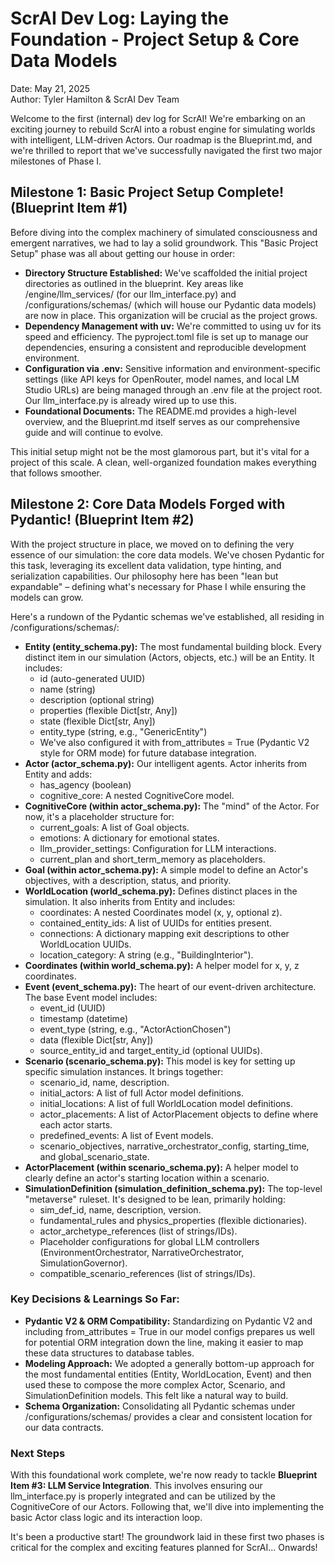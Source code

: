 # **ScrAI Dev Log: Laying the Foundation \- Project Setup & Core Data Models**

Date: May 21, 2025  
Author: Tyler Hamilton & ScrAI Dev Team

Welcome to the first (internal) dev log for ScrAI\! We're embarking on an exciting journey to rebuild ScrAI into a robust engine for simulating worlds with intelligent, LLM-driven Actors. Our roadmap is the Blueprint.md, and we're thrilled to report that we've successfully navigated the first two major milestones of Phase I.

## **Milestone 1: Basic Project Setup Complete\! (Blueprint Item \#1)**

Before diving into the complex machinery of simulated consciousness and emergent narratives, we had to lay a solid groundwork. This "Basic Project Setup" phase was all about getting our house in order:

* **Directory Structure Established:** We've scaffolded the initial project directories as outlined in the blueprint. Key areas like /engine/llm\_services/ (for our llm\_interface.py) and /configurations/schemas/ (which will house our Pydantic data models) are now in place. This organization will be crucial as the project grows.  
* **Dependency Management with uv:** We're committed to using uv for its speed and efficiency. The pyproject.toml file is set up to manage our dependencies, ensuring a consistent and reproducible development environment.  
* **Configuration via .env:** Sensitive information and environment-specific settings (like API keys for OpenRouter, model names, and local LM Studio URLs) are being managed through an .env file at the project root. Our llm\_interface.py is already wired up to use this.  
* **Foundational Documents:** The README.md provides a high-level overview, and the Blueprint.md itself serves as our comprehensive guide and will continue to evolve.

This initial setup might not be the most glamorous part, but it's vital for a project of this scale. A clean, well-organized foundation makes everything that follows smoother.

## **Milestone 2: Core Data Models Forged with Pydantic\! (Blueprint Item \#2)**

With the project structure in place, we moved on to defining the very essence of our simulation: the core data models. We've chosen Pydantic for this task, leveraging its excellent data validation, type hinting, and serialization capabilities. Our philosophy here has been "lean but expandable" – defining what's necessary for Phase I while ensuring the models can grow.

Here's a rundown of the Pydantic schemas we've established, all residing in /configurations/schemas/:

* **Entity (entity\_schema.py):** The most fundamental building block. Every distinct item in our simulation (Actors, objects, etc.) will be an Entity. It includes:  
  * id (auto-generated UUID)  
  * name (string)  
  * description (optional string)  
  * properties (flexible Dict\[str, Any\])  
  * state (flexible Dict\[str, Any\])  
  * entity\_type (string, e.g., "GenericEntity")  
  * We've also configured it with from\_attributes \= True (Pydantic V2 style for ORM mode) for future database integration.  
* **Actor (actor\_schema.py):** Our intelligent agents. Actor inherits from Entity and adds:  
  * has\_agency (boolean)  
  * cognitive\_core: A nested CognitiveCore model.  
* **CognitiveCore (within actor\_schema.py):** The "mind" of the Actor. For now, it's a placeholder structure for:  
  * current\_goals: A list of Goal objects.  
  * emotions: A dictionary for emotional states.  
  * llm\_provider\_settings: Configuration for LLM interactions.  
  * current\_plan and short\_term\_memory as placeholders.  
* **Goal (within actor\_schema.py):** A simple model to define an Actor's objectives, with a description, status, and priority.  
* **WorldLocation (world\_schema.py):** Defines distinct places in the simulation. It also inherits from Entity and includes:  
  * coordinates: A nested Coordinates model (x, y, optional z).  
  * contained\_entity\_ids: A list of UUIDs for entities present.  
  * connections: A dictionary mapping exit descriptions to other WorldLocation UUIDs.  
  * location\_category: A string (e.g., "BuildingInterior").  
* **Coordinates (within world\_schema.py):** A helper model for x, y, z coordinates.  
* **Event (event\_schema.py):** The heart of our event-driven architecture. The base Event model includes:  
  * event\_id (UUID)  
  * timestamp (datetime)  
  * event\_type (string, e.g., "ActorActionChosen")  
  * data (flexible Dict\[str, Any\])  
  * source\_entity\_id and target\_entity\_id (optional UUIDs).  
* **Scenario (scenario\_schema.py):** This model is key for setting up specific simulation instances. It brings together:  
  * scenario\_id, name, description.  
  * initial\_actors: A list of full Actor model definitions.  
  * initial\_locations: A list of full WorldLocation model definitions.  
  * actor\_placements: A list of ActorPlacement objects to define where each actor starts.  
  * predefined\_events: A list of Event models.  
  * scenario\_objectives, narrative\_orchestrator\_config, starting\_time, and global\_scenario\_state.  
* **ActorPlacement (within scenario\_schema.py):** A helper model to clearly define an actor's starting location within a scenario.  
* **SimulationDefinition (simulation\_definition\_schema.py):** The top-level "metaverse" ruleset. It's designed to be lean, primarily holding:  
  * sim\_def\_id, name, description, version.  
  * fundamental\_rules and physics\_properties (flexible dictionaries).  
  * actor\_archetype\_references (list of strings/IDs).  
  * Placeholder configurations for global LLM controllers (EnvironmentOrchestrator, NarrativeOrchestrator, SimulationGovernor).  
  * compatible\_scenario\_references (list of strings/IDs).

### **Key Decisions & Learnings So Far:**

* **Pydantic V2 & ORM Compatibility:** Standardizing on Pydantic V2 and including from\_attributes \= True in our model configs prepares us well for potential ORM integration down the line, making it easier to map these data structures to database tables.  
* **Modeling Approach:** We adopted a generally bottom-up approach for the most fundamental entities (Entity, WorldLocation, Event) and then used these to compose the more complex Actor, Scenario, and SimulationDefinition models. This felt like a natural way to build.  
* **Schema Organization:** Consolidating all Pydantic schemas under /configurations/schemas/ provides a clear and consistent location for our data contracts.

### **Next Steps**

With this foundational work complete, we're now ready to tackle **Blueprint Item \#3: LLM Service Integration**. This involves ensuring our llm\_interface.py is properly integrated and can be utilized by the CognitiveCore of our Actors. Following that, we'll dive into implementing the basic Actor class logic and its interaction loop.

It's been a productive start\! The groundwork laid in these first two phases is critical for the complex and exciting features planned for ScrAI... Onwards\!